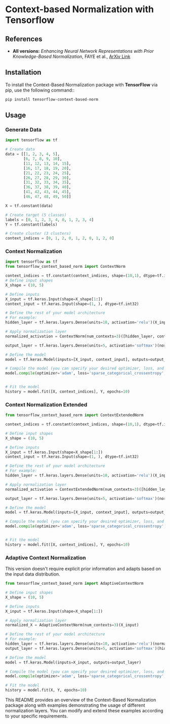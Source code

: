 # Context-based Normalization with Tensorflow


## References


- **All versions:** *Enhancing Neural Network Representations with Prior Knowledge-Based Normalization*, FAYE et al., [ArXiv Link](https://arxiv.org/abs/2403.16798)


## Installation

To install the Context-Based Normalization package with **TensorFlow** via pip, use the following command::

```bash
pip install tensorflow-context-based-norm
```

## Usage

### Generate Data

```python
import tensorflow as tf

# Create data
data = [[1, 2, 3, 4, 5],
        [6, 7, 8, 9, 10],
        [11, 12, 13, 14, 15],
        [16, 17, 18, 19, 20],
        [21, 22, 23, 24, 25],
        [26, 27, 28, 29, 30],
        [31, 32, 33, 34, 35],
        [36, 37, 38, 39, 40],
        [41, 42, 43, 44, 45],
        [46, 47, 48, 49, 50]]

X = tf.constant(data)

# Create target (5 classes)
labels = [0, 1, 2, 3, 4, 0, 1, 2, 3, 4]  
Y = tf.constant(labels)

# Create cluster (3 clusters)
context_indices = [0, 1, 2, 0, 1, 2, 0, 1, 2, 0] 
```


### Context Normalization


```python
import tensorflow as tf
from tensorflow_context_based_norm import ContextNorm

context_indices = tf.constant(context_indices, shape=(10,1), dtype=tf.int32)
# Define input shapes
X_shape = (10, 5)  

# Define inputs
X_input = tf.keras.Input(shape=X_shape[1:])  
context_input = tf.keras.Input(shape=(1, ), dtype=tf.int32) 

# Define the rest of your model architecture
# For example:
hidden_layer = tf.keras.layers.Dense(units=10, activation='relu')(X_input)

# Apply normalization layer
normalized_activation = ContextNorm(num_contexts=3)([hidden_layer, context_input])

output_layer = tf.keras.layers.Dense(units=5, activation='softmax')(normalized_activation)

# Define the model
model = tf.keras.Model(inputs=[X_input, context_input], outputs=output_layer)

# Compile the model (you can specify your desired optimizer, loss, and metrics)
model.compile(optimizer='adam', loss='sparse_categorical_crossentropy', metrics=['accuracy'])


# Fit the model
history = model.fit([X, context_indices], Y, epochs=10)
```

### Context Normalization Extended


```python
from tensorflow_context_based_norm import ContextExtendedNorm

context_indices = tf.constant(context_indices, shape=(10,1), dtype=tf.int32)

# Define input shapes
X_shape = (10, 5)  

# Define inputs
X_input = tf.keras.Input(shape=X_shape[1:])  
context_input = tf.keras.Input(shape=(1, ), dtype=tf.int32) 

# Define the rest of your model architecture
# For example:
hidden_layer = tf.keras.layers.Dense(units=10, activation='relu')(X_input)

# Apply normalization layer
normalized_activation = ContextExtendedNorm(num_contexts=3)([hidden_layer, context_input])

output_layer = tf.keras.layers.Dense(units=5, activation='softmax')(normalized_activation)

# Define the model
model = tf.keras.Model(inputs=[X_input, context_input], outputs=output_layer)

# Compile the model (you can specify your desired optimizer, loss, and metrics)
model.compile(optimizer='adam', loss='sparse_categorical_crossentropy', metrics=['accuracy'])


# Fit the model
history = model.fit([X, context_indices], Y, epochs=10)
```

### Adaptive Context Normalization

This version doesn't require explicit prior information and adapts based on the input data distribution.

```python
from tensorflow_context_based_norm import AdaptiveContextNorm

# Define input shapes
X_shape = (10, 5)  

# Define inputs
X_input = tf.keras.Input(shape=X_shape[1:])  

# Apply normalization layer
normalized_X = AdaptiveContextNorm(num_contexts=3)(X_input)

# Define the rest of your model architecture
# For example:
hidden_layer = tf.keras.layers.Dense(units=10, activation='relu')(normalized_X)
output_layer = tf.keras.layers.Dense(units=5, activation='softmax')(hidden_layer)

# Define the model
model = tf.keras.Model(inputs=X_input, outputs=output_layer)

# Compile the model (you can specify your desired optimizer, loss, and metrics)
model.compile(optimizer='adam', loss='sparse_categorical_crossentropy', metrics=['accuracy'])

# Fit the model
history = model.fit(X, Y, epochs=10)
```


This README provides an overview of the Context-Based Normalization package along with examples demonstrating the usage of different normalization layers. You can modify and extend these examples according to your specific requirements.
